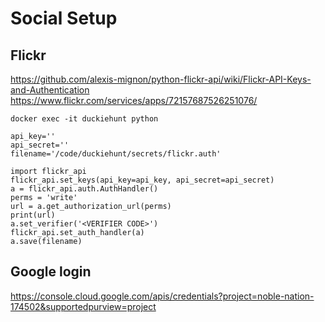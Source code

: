 # Social Setup

## Flickr

  https://github.com/alexis-mignon/python-flickr-api/wiki/Flickr-API-Keys-and-Authentication
  https://www.flickr.com/services/apps/72157687526251076/

```
docker exec -it duckiehunt python

api_key=''
api_secret=''
filename='/code/duckiehunt/secrets/flickr.auth'

import flickr_api
flickr_api.set_keys(api_key=api_key, api_secret=api_secret)
a = flickr_api.auth.AuthHandler()
perms = 'write'
url = a.get_authorization_url(perms)
print(url)
a.set_verifier('<VERIFIER CODE>')
flickr_api.set_auth_handler(a)
a.save(filename)
```

## Google login

  https://console.cloud.google.com/apis/credentials?project=noble-nation-174502&supportedpurview=project
